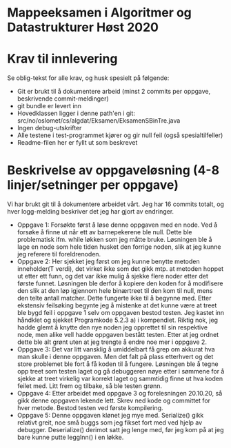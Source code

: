 # Mappeeksamen i Algoritmer og Datastrukturer Høst 2020

# Krav til innlevering

Se oblig-tekst for alle krav, og husk spesielt på følgende:

* Git er brukt til å dokumentere arbeid (minst 2 commits per oppgave, beskrivende commit-meldinger)	
* git bundle er levert inn
* Hovedklassen ligger i denne path'en i git: src/no/oslomet/cs/algdat/Eksamen/EksamenSBinTre.java
* Ingen debug-utskrifter
* Alle testene i test-programmet kjører og gir null feil (også spesialtilfeller)
* Readme-filen her er fyllt ut som beskrevet


# Beskrivelse av oppgaveløsning (4-8 linjer/setninger per oppgave)

Vi har brukt git til å dokumentere arbeidet vårt. Jeg har 16 commits totalt, og hver logg-melding beskriver det jeg har gjort av endringer.

* Oppgave 1: Forsøkte først å løse denne oppgaven med en node. Ved å forsøke å finne ut når ett av barnepekerene ble null. Dette ble problematisk ifm. while løkken som jeg måtte bruke. Løsningen ble å lage en node som hele tiden husket den forrige noden, slik at jeg kunne jeg referere til foreldrenoden.
* Oppgave 2: Her sjekket jeg først om jeg kunne benytte metoden inneholder(T verdi), det virket ikke som det gikk mtp. at metoden hoppet ut etter ett funn, og det var ikke mulig å sjekke flere noder etter det første funnet. Løsningen ble derfor å kopiere den koden for å modifisere den slik at den løp igjennom hele binærtreet til den kom til null, mens den telte antall matcher. Dette fungerte ikke til å begynne med. Etter ekstensiv feilsøking begynte jeg å mistenke at det kunne være at treet ble bygd feil i oppgave 1 selv om oppgaven bestod testen. Jeg kastet inn håndklet og sjekket Programkode 5.2.3 a) i kompendiet. Riktig nok, jeg hadde glemt å knytte den nye noden jeg opprettet til sin respektive node, men alike vell hadde oppgaven bestått testen. Etter at jeg ordnet dette ble alt grønt uten at jeg trengte å endre noe mer i oppgave 2.
* Oppgave 3: Det var litt vansklig å umiddelbart få grep om akkurat hva man skulle i denne oppgaven. Men det falt på plass etterhvert og det store problemet ble fort å få koden til å fungere. Løsningen ble å tegne opp treet som testen laget og gå debuggeren nøye etter i sømmene for å sjekke at treet virkelig var korrekt laget og sammtidig finne ut hva koden feilet med. Litt frem og tilbake, så ble testen grønn.
* Oppgave 4: Etter arbeidet med oppgave 3 og forelesningen 20.10.20, så gikk denne oppgaven lekende lett. Skrev ned kode og committet for hver metode. Bestod testen ved første kompilering. 
* Oppgave 5: Denne oppgaven klønet jeg mye med. Serialize() gikk relativt greit, noe små buggs som jeg fikset fort med ved hjelp av debugger. Deserialize() derimot satt jeg lenge med, før jeg kom på at jeg bare kunne putte leggInn() i en løkke. 
